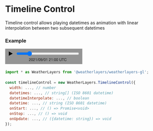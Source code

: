 # Timeline Control

Timeline control allows playing datetimes as animation with linear interpolation between two subsequent datetimes

### Example

![Timeline Control](../../.gitbook/assets/timeline-control.png)

```javascript
import * as WeatherLayers from '@weatherlayers/weatherlayers-gl';

const timelineControl = new WeatherLayers.TimelineControl({
  width: ..., // number
  datetimes: ..., // string[] (ISO 8601 datetime)
  datetimeInterpolate: ..., // boolean
  datetime: ..., // string (ISO 8601 datetime)
  onStart: ..., // () => Promise<void>
  onStop: ..., // () => void
  onUpdate: ..., // ({datetime: string}) => void
});
```
